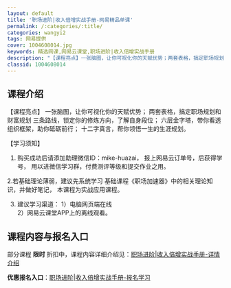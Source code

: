 ```yaml
---
layout: default
title: '职场进阶|收入倍增实战手册-网易精品单课'
permalink: /:categories/:title/
categories: wangyi2
tags: 网易提供
cover: 1004608014.jpg
keywords: 精选网课,网易云课堂,职场进阶|收入倍增实战手册
description: "【课程亮点】一张脑图，让你可视化你的天赋优势；两套表格，搞定职场规划和财富规划三条路线，锁定你的修炼方向，了解自身段位；六层金字塔，带你看透组织框架，助你砥砺前行；十二字真言，帮你领悟一生的"
classid: 1004608014
---
```


## 课程介绍

【课程亮点】
一张脑图，让你可视化你的天赋优势；
两套表格，搞定职场规划和财富规划
三条路线，锁定你的修炼方向，了解自身段位；
六层金字塔，带你看透组织框架，助你砥砺前行；
十二字真言，帮你领悟一生的生涯规划。

【学习须知】
1. 购买成功后请添加助理微信ID：mike-huazai，
报上网易云订单号，后获得学号，
用以进微信学习群，付费测评等级和提交作业之用。

2.若基础理论薄弱，建议先系统学习
基础课程《职场加速器》中的相关理论知识，并做好笔记，
本课程为实战应用课程。

3. 建议学习渠道：
1）电脑网页端在线    
2）网易云课堂APP上的离线观看。

## 课程内容与报名入口

部分课程 **限时** 折扣中，课程内容详细介绍见：[职场进阶|收入倍增实战手册-详情介绍](https://study.163.com/course/introduction/1004608014.htm?share=1&shareId=1025206652&utm_campaign=share&utm_medium=iphoneShare&utm_source=&utm_u=1025206652)

**优惠报名入口**：[职场进阶|收入倍增实战手册-报名学习](https://study.163.com/course/introduction/1004608014.htm?share=1&shareId=1025206652&utm_campaign=share&utm_medium=iphoneShare&utm_source=&utm_u=1025206652)

